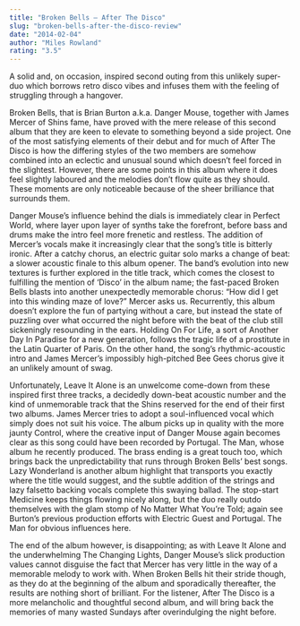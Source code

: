 ```yaml
---
title: "Broken Bells – After The Disco"
slug: "broken-bells-after-the-disco-review"
date: "2014-02-04"
author: "Miles Rowland"
rating: "3.5"
---
```


A solid and, on occasion, inspired second outing from this unlikely super-duo which borrows retro disco vibes and infuses them with the feeling of struggling through a hangover.

Broken Bells, that is Brian Burton a.k.a. Danger Mouse, together with James Mercer of Shins fame, have proved with the mere release of this second album that they are keen to elevate to something beyond a side project. One of the most satisfying elements of their debut and for much of After The Disco is how the differing styles of the two members are somehow combined into an eclectic and unusual sound which doesn’t feel forced in the slightest. However, there are some points in this album where it does feel slightly laboured and the melodies don’t flow quite as they should. These moments are only noticeable because of the sheer brilliance that surrounds them.

Danger Mouse’s influence behind the dials is immediately clear in Perfect World, where layer upon layer of synths take the forefront, before bass and drums make the intro feel more frenetic and restless. The addition of Mercer’s vocals make it increasingly clear that the song’s title is bitterly ironic. After a catchy chorus, an electric guitar solo marks a change of beat: a slower acoustic finale to this album opener. The band’s evolution into new textures is further explored in the title track, which comes the closest to fulfilling the mention of ‘Disco’ in the album name; the fast-paced Broken Bells blasts into another unexpectedly memorable chorus: “How did I get into this winding maze of love?” Mercer asks us. Recurrently, this album doesn’t explore the fun of partying without a care, but instead the state of puzzling over what occurred the night before with the beat of the club still sickeningly resounding in the ears. Holding On For Life, a sort of Another Day In Paradise for a new generation, follows the tragic life of a prostitute in the Latin Quarter of Paris. On the other hand, the song’s rhythmic-acoustic intro and James Mercer’s impossibly high-pitched Bee Gees chorus give it an unlikely amount of swag.

Unfortunately, Leave It Alone is an unwelcome come-down from these inspired first three tracks, a decidedly down-beat acoustic number and the kind of unmemorable track that the Shins reserved for the end of their first two albums. James Mercer tries to adopt a soul-influenced vocal which simply does not suit his voice. The album picks up in quality with the more jaunty Control, where the creative input of Danger Mouse again becomes clear as this song could have been recorded by Portugal. The Man, whose album he recently produced. The brass ending is a great touch too, which brings back the unpredictability that runs through Broken Bells’ best songs. Lazy Wonderland is another album highlight that transports you exactly where the title would suggest, and the subtle addition of the strings and lazy falsetto backing vocals complete this swaying ballad. The stop-start Medicine keeps things flowing nicely along, but the duo really outdo themselves with the glam stomp of No Matter What You’re Told; again see Burton’s previous production efforts with Electric Guest and Portugal. The Man for obvious influences here.

The end of the album however, is disappointing; as with Leave It Alone and the underwhelming The Changing Lights, Danger Mouse’s slick production values cannot disguise the fact that Mercer has very little in the way of a memorable melody to work with. When Broken Bells hit their stride though, as they do at the beginning of the album and sporadically thereafter, the results are nothing short of brilliant. For the listener, After The Disco is a more melancholic and thoughtful second album, and will bring back the memories of many wasted Sundays after overindulging the night before.
